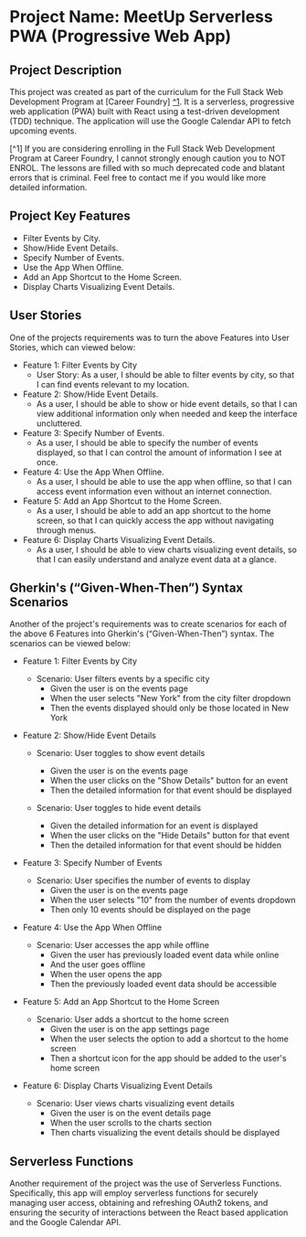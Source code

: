 # Project Name: MeetUp Serverless PWA (Progressive Web App)

## Project Description
This project was created as part of the curriculum for the Full Stack Web Development Program at [Career Foundry] [^1](https://careerfoundry.com/en/courses/become-a-web-developer/). It is a serverless, progressive web application (PWA) built with React using a test-driven development (TDD) technique. The application will use the Google Calendar API to fetch upcoming events.

[^1] If you are considering enrolling in the Full Stack Web Development Program at Career Foundry, I cannot strongly enough caution you to NOT ENROL. The lessons are filled with so much deprecated code and blatant errors that is criminal. Feel free to contact me if you would like more detailed information.

## Project Key Features
+ Filter Events by City.
+ Show/Hide Event Details.
+ Specify Number of Events. 
+ Use the App When Offline.
+ Add an App Shortcut to the Home Screen.
+ Display Charts Visualizing Event Details.

## User Stories
One of the projects requirements was to turn the above Features into User Stories, which can viewed below:
+ Feature 1: Filter Events by City
  - User Story: As a user, I should be able to filter events by city, so that I can find events relevant to my location.
+ Feature 2:  Show/Hide Event Details.
  - As a user, I should be able to show or hide event details, so that I can view additional information only when needed and keep the interface uncluttered.
+ Feature 3:  Specify Number of Events.
  - As a user, I should be able to specify the number of events displayed, so that I can control the amount of information I see at once.
+ Feature 4: Use the App When Offline.
  - As a user, I should be able to use the app when offline, so that I can access event information even without an internet connection.
+ Feature 5:  Add an App Shortcut to the Home Screen.
  - As a user, I should be able to add an app shortcut to the home screen, so that I can quickly access the app without navigating through menus.
+ Feature 6:  Display Charts Visualizing Event Details.
  - As a user, I should be able to view charts visualizing event details, so that I can easily understand and analyze event data at a glance.

## Gherkin's (“Given-When-Then”) Syntax Scenarios
Another of the project's requirements was to create scenarios for each of the above 6 Features into Gherkin's (“Given-When-Then”) syntax. The scenarios can be viewed below:
+ Feature 1: Filter Events by City
  - Scenario: User filters events by a specific city
    - Given the user is on the events page
    - When the user selects "New York" from the city filter dropdown
    - Then the events displayed should only be those located in New York

+ Feature 2: Show/Hide Event Details
  - Scenario: User toggles to show event details
    - Given the user is on the events page
    - When the user clicks on the "Show Details" button for an event
    - Then the detailed information for that event should be displayed

  - Scenario: User toggles to hide event details
    - Given the detailed information for an event is displayed
    - When the user clicks on the "Hide Details" button for that event
    - Then the detailed information for that event should be hidden

+ Feature 3: Specify Number of Events
  - Scenario: User specifies the number of events to display
    - Given the user is on the events page
    - When the user selects "10" from the number of events dropdown
    - Then only 10 events should be displayed on the page

+ Feature 4: Use the App When Offline
  - Scenario: User accesses the app while offline
    - Given the user has previously loaded event data while online
    - And the user goes offline
    - When the user opens the app
    - Then the previously loaded event data should be accessible

+ Feature 5: Add an App Shortcut to the Home Screen
  - Scenario: User adds a shortcut to the home screen
    - Given the user is on the app settings page
    - When the user selects the option to add a shortcut to the home screen
    - Then a shortcut icon for the app should be added to the user's home screen

+ Feature 6: Display Charts Visualizing Event Details
  - Scenario: User views charts visualizing event details
    - Given the user is on the event details page
    - When the user scrolls to the charts section
    - Then charts visualizing the event details should be displayed

## Serverless Functions
Another requirement of the project was the use of Serverless Functions. Specifically, this app will employ serverless functions for securely managing user access, obtaining and refreshing OAuth2 tokens, and ensuring the security of interactions between the React based application and the Google Calendar API.




